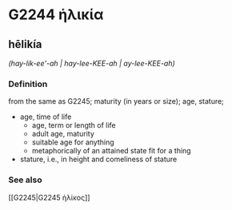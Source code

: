 # G2244 ἡλικία

## hēlikía

_(hay-lik-ee'-ah | hay-lee-KEE-ah | ay-lee-KEE-ah)_

### Definition

from the same as G2245; maturity (in years or size); age, stature; 

- age, time of life
  - age, term or length of life
  - adult age, maturity
  - suitable age for anything
  - metaphorically of an attained state fit for a thing
- stature, i.e., in height and comeliness of stature

### See also

[[G2245|G2245 ἡλίκος]]
